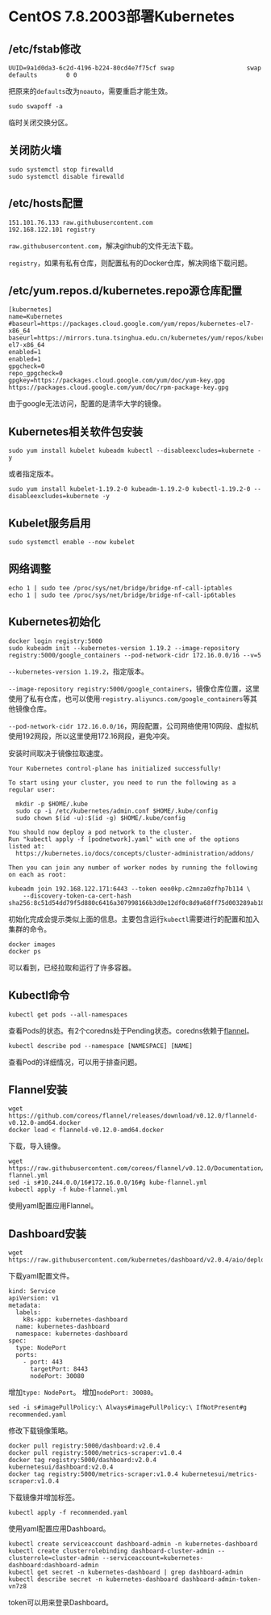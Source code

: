 # CentOS 7.8.2003部署Kubernetes

## /etc/fstab修改

``` text
UUID=9a1d0da3-6c2d-4196-b224-80cd4e7f75cf swap                    swap    defaults        0 0
```

把原来的```defaults```改为```noauto```，需要重启才能生效。

``` shell
sudo swapoff -a
```

临时关闭交换分区。

## 关闭防火墙

``` shell
sudo systemctl stop firewalld
sudo systemctl disable firewalld
```

## /etc/hosts配置

``` text
151.101.76.133 raw.githubusercontent.com
192.168.122.101 registry
```

```raw.githubusercontent.com```，解决github的文件无法下载。

```registry```，如果有私有仓库，则配置私有的Docker仓库，解决网络下载问题。

## /etc/yum.repos.d/kubernetes.repo源仓库配置

``` text
[kubernetes]
name=Kubernetes
#baseurl=https://packages.cloud.google.com/yum/repos/kubernetes-el7-x86_64
baseurl=https://mirrors.tuna.tsinghua.edu.cn/kubernetes/yum/repos/kubernetes-el7-x86_64
enabled=1
enabled=1
gpgcheck=0
repo_gpgcheck=0
gpgkey=https://packages.cloud.google.com/yum/doc/yum-key.gpg https://packages.cloud.google.com/yum/doc/rpm-package-key.gpg
```

由于google无法访问，配置的是清华大学的镜像。

## Kubernetes相关软件包安装

``` shell
sudo yum install kubelet kubeadm kubectl --disableexcludes=kubernete -y
```

或者指定版本。

``` shell
sudo yum install kubelet-1.19.2-0 kubeadm-1.19.2-0 kubectl-1.19.2-0 --disableexcludes=kubernete -y
```

## Kubelet服务启用

``` shell
sudo systemctl enable --now kubelet
```

## 网络调整

``` shell
echo 1 | sudo tee /proc/sys/net/bridge/bridge-nf-call-iptables
echo 1 | sudo tee /proc/sys/net/bridge/bridge-nf-call-ip6tables
```

## Kubernetes初始化

``` shell
docker login registry:5000
sudo kubeadm init --kubernetes-version 1.19.2 --image-repository registry:5000/google_containers --pod-network-cidr 172.16.0.0/16 --v=5
```

```--kubernetes-version 1.19.2```，指定版本。

```--image-repository registry:5000/google_containers```，镜像仓库位置，这里使用了私有仓库，也可以使用·```registry.aliyuncs.com/google_containers```等其他镜像仓库。

```--pod-network-cidr 172.16.0.0/16```，网段配置，公司网络使用10网段、虚拟机使用192网段，所以这里使用172.16网段，避免冲突。

安装时间取决于镜像拉取速度。

``` text
Your Kubernetes control-plane has initialized successfully!

To start using your cluster, you need to run the following as a regular user:

  mkdir -p $HOME/.kube
  sudo cp -i /etc/kubernetes/admin.conf $HOME/.kube/config
  sudo chown $(id -u):$(id -g) $HOME/.kube/config

You should now deploy a pod network to the cluster.
Run "kubectl apply -f [podnetwork].yaml" with one of the options listed at:
  https://kubernetes.io/docs/concepts/cluster-administration/addons/

Then you can join any number of worker nodes by running the following on each as root:

kubeadm join 192.168.122.171:6443 --token eeo0kp.c2mnza0zfhp7b114 \
    --discovery-token-ca-cert-hash sha256:8c51d54dd79f5d880c6416a307998166b3d0e12df0c8d9a68ff75d003289ab18
```

初始化完成会提示类似上面的信息。主要包含运行```kubectl```需要进行的配置和加入集群的命令。

``` shell
docker images
docker ps
```

可以看到，已经拉取和运行了许多容器。

## Kubectl命令

``` shell
kubectl get pods --all-namespaces
```

查看Pods的状态。有2个coredns处于Pending状态。coredns依赖于[flannel](https://github.com/coreos/flannel/releases)。

``` shell
kubectl describe pod --namespace [NAMESPACE] [NAME]
```

查看Pod的详细情况，可以用于排查问题。

## Flannel安装

``` shell
wget https://github.com/coreos/flannel/releases/download/v0.12.0/flanneld-v0.12.0-amd64.docker
docker load < flanneld-v0.12.0-amd64.docker
```

下载，导入镜像。

``` shell
wget https://raw.githubusercontent.com/coreos/flannel/v0.12.0/Documentation/kube-flannel.yml
sed -i s#10.244.0.0/16#172.16.0.0/16#g kube-flannel.yml
kubectl apply -f kube-flannel.yml
```

使用yaml配置应用Flannel。

## Dashboard安装

``` shell
wget https://raw.githubusercontent.com/kubernetes/dashboard/v2.0.4/aio/deploy/recommended.yaml
```

下载yaml配置文件。

``` shell
kind: Service
apiVersion: v1
metadata:
  labels:
    k8s-app: kubernetes-dashboard
  name: kubernetes-dashboard
  namespace: kubernetes-dashboard
spec:
  type: NodePort
  ports:
    - port: 443
      targetPort: 8443
      nodePort: 30080
```

增加```type: NodePort```。
增加```nodePort: 30080```。

``` shell
sed -i s#imagePullPolicy:\ Always#imagePullPolicy:\ IfNotPresent#g recommended.yaml
```

修改下载镜像策略。

``` shell
docker pull registry:5000/dashboard:v2.0.4
docker pull registry:5000/metrics-scraper:v1.0.4
docker tag registry:5000/dashboard:v2.0.4 kubernetesui/dashboard:v2.0.4
docker tag registry:5000/metrics-scraper:v1.0.4 kubernetesui/metrics-scraper:v1.0.4
```

下载镜像并增加标签。

``` shell
kubectl apply -f recommended.yaml
```

使用yaml配置应用Dashboard。

``` shell
kubectl create serviceaccount dashboard-admin -n kubernetes-dashboard
kubectl create clusterrolebinding dashboard-cluster-admin --clusterrole=cluster-admin --serviceaccount=kubernetes-dashboard:dashboard-admin
kubectl get secret -n kubernetes-dashboard | grep dashboard-admin
kubectl describe secret -n kubernetes-dashboard dashboard-admin-token-vn7z8
```

token可以用来登录Dashboard。
